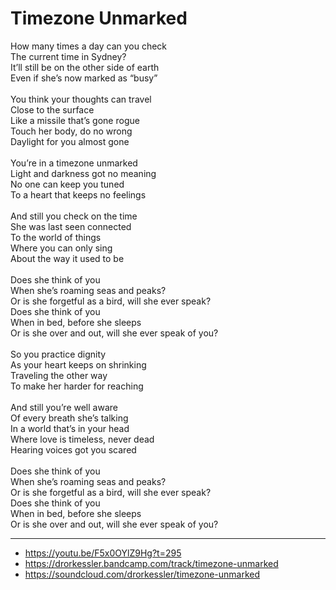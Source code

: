 # Timezone Unmarked

How many times a day can you check \
The current time in Sydney? \
It’ll still be on the other side of earth \
Even if she’s now marked as “busy” \
\
You think your thoughts can travel \
Close to the surface \
Like a missile that’s gone rogue \
Touch her body, do no wrong \
Daylight for you almost gone \
\
You’re in a timezone unmarked \
Light and darkness got no meaning \
No one can keep you tuned \
To a heart that keeps no feelings \
\
And still you check on the time \
She was last seen connected \
To the world of things \
Where you can only sing \
About the way it used to be \
\
Does she think of you \
When she’s roaming seas and peaks? \
Or is she forgetful as a bird, will she ever speak? \
Does she think of you \
When in bed, before she sleeps \
Or is she over and out, will she ever speak of you?\
\
So you practice dignity \
As your heart keeps on shrinking \
Traveling the other way \
To make her harder for reaching \
\
And still you’re well aware \
Of every breath she’s talking \
In a world that’s in your head \
Where love is timeless, never dead \
Hearing voices got you scared \
\
Does she think of you \
When she’s roaming seas and peaks? \
Or is she forgetful as a bird, will she ever speak? \
Does she think of you \
When in bed, before she sleeps \
Or is she over and out, will she ever speak of you?

---
- https://youtu.be/F5x0OYlZ9Hg?t=295
- https://drorkessler.bandcamp.com/track/timezone-unmarked
- https://soundcloud.com/drorkessler/timezone-unmarked
